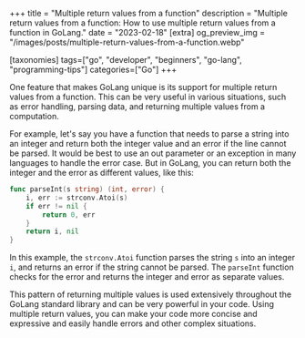 +++
title = "Multiple return values from a function"
description = "Multiple return values from a function: How to use multiple return values from a function in GoLang."
date = "2023-02-18"
[extra]
og_preview_img = "/images/posts/multiple-return-values-from-a-function.webp"

[taxonomies]
tags=["go", "developer", "beginners", "go-lang", "programming-tips"]
categories=["Go"]
+++

One feature that makes GoLang unique is its support for multiple return values from a function. This can be very useful in various situations, such as error handling, parsing data, and returning multiple values from a computation.

For example, let's say you have a function that needs to parse a string into an integer and return both the integer value and an error if the line cannot be parsed. It would be best to use an out parameter or an exception in many languages to handle the error case. But in GoLang, you can return both the integer and the error as different values, like this:

```go
func parseInt(s string) (int, error) {
    i, err := strconv.Atoi(s)
    if err != nil {
        return 0, err
    }
    return i, nil
}
```

In this example, the `strconv.Atoi` function parses the string `s` into an integer `i`, and returns an error if the string cannot be parsed. The `parseInt` function checks for the error and returns the integer and error as separate values.

This pattern of returning multiple values is used extensively throughout the GoLang standard library and can be very powerful in your code. Using multiple return values, you can make your code more concise and expressive and easily handle errors and other complex situations.

